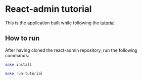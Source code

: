 # React-admin tutorial

This is the application built while following the [tutorial](https://marmelab.com/admin-on-rest/Tutorial.html).

## How to run

After having cloned the react-admin repository, run the following commands:

```sh
make install

make run-tutorial
```
